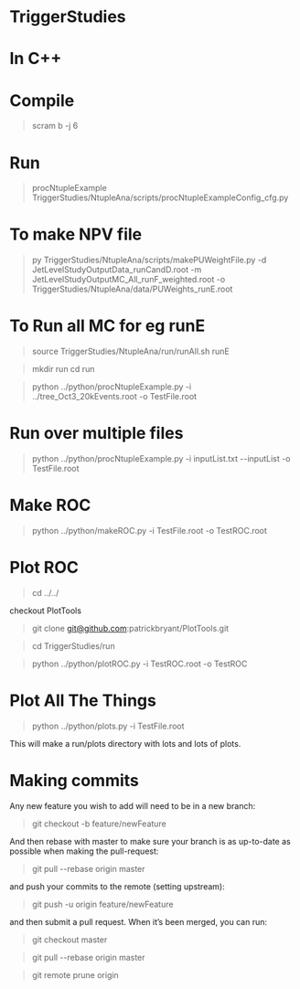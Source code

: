 


# TriggerStudies

# In C++

# Compile
> scram b -j 6

# Run
> procNtupleExample TriggerStudies/NtupleAna/scripts/procNtupleExampleConfig_cfg.py

# To make NPV file
>  py TriggerStudies/NtupleAna/scripts/makePUWeightFile.py -d JetLevelStudyOutputData_runCandD.root -m JetLevelStudyOutputMC_All_runF_weighted.root -o TriggerStudies/NtupleAna/data/PUWeights_runE.root

# To Run all MC for eg runE
> source TriggerStudies/NtupleAna/run/runAll.sh runE

> mkdir run
> cd run

> python ../python/procNtupleExample.py -i ../tree_Oct3_20kEvents.root -o TestFile.root

# Run over multiple files
> python     ../python/procNtupleExample.py -i inputList.txt  --inputList  -o TestFile.root

# Make ROC
> python ../python/makeROC.py -i TestFile.root -o TestROC.root
# Plot ROC
> cd ../../

checkout PlotTools
> git clone git@github.com:patrickbryant/PlotTools.git

> cd TriggerStudies/run

> python ../python/plotROC.py -i TestROC.root -o TestROC

# Plot All The Things
> python ../python/plots.py -i TestFile.root

This will make a run/plots directory with lots and lots of plots. 

# Making commits
Any new feature you wish to add will need to be in a new branch:
> git checkout -b feature/newFeature

And then rebase with master to make sure your branch is as up-to-date as possible when making the pull-request:
> git pull --rebase origin master

and push your commits to the remote (setting upstream):
> git push -u origin feature/newFeature

and then submit a pull request. When it’s been merged, you can run:
> git checkout master

> git pull --rebase origin master

> git remote prune origin


